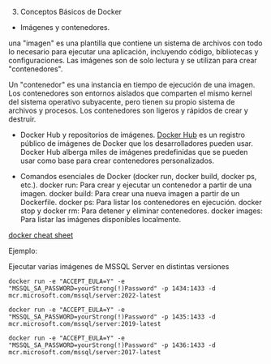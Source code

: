 3. Conceptos Básicos de Docker 


- Imágenes y contenedores.

una "imagen" es una plantilla que contiene un sistema de archivos con todo lo necesario para ejecutar una aplicación, incluyendo código, bibliotecas y configuraciones. Las imágenes son de solo lectura y se utilizan para crear "contenedores".

Un "contenedor" es una instancia en tiempo de ejecución de una imagen. Los contenedores son entornos aislados que comparten el mismo kernel del sistema operativo subyacente, pero tienen su propio sistema de archivos y procesos. Los contenedores son ligeros y rápidos de crear y destruir.

- Docker Hub y repositorios de imágenes.
[Docker Hub](https://hub.docker.com/) es un registro público de imágenes de Docker que los desarrolladores pueden usar. Docker Hub alberga miles de imágenes predefinidas que se pueden usar como base para crear contenedores personalizados.


- Comandos esenciales de Docker (docker run, docker build, docker ps, etc.).
docker run: Para crear y ejecutar un contenedor a partir de una imagen.
docker build: Para crear una nueva imagen a partir de un Dockerfile.
docker ps: Para listar los contenedores en ejecución.
docker stop y docker rm: Para detener y eliminar contenedores.
docker images: Para listar las imágenes disponibles localmente.

[docker cheat sheet](https://docs.docker.com/get-started/docker_cheatsheet.pdf)


Ejemplo:

Ejecutar varias imágenes de MSSQL Server en distintas versiones

```pwsh
docker run -e "ACCEPT_EULA=Y" -e "MSSQL_SA_PASSWORD=yourStrong(!)Password" -p 1434:1433 -d mcr.microsoft.com/mssql/server:2022-latest

docker run -e "ACCEPT_EULA=Y" -e "MSSQL_SA_PASSWORD=yourStrong(!)Password" -p 1435:1433 -d mcr.microsoft.com/mssql/server:2019-latest

docker run -e "ACCEPT_EULA=Y" -e "MSSQL_SA_PASSWORD=yourStrong(!)Password" -p 1436:1433 -d mcr.microsoft.com/mssql/server:2017-latest
```